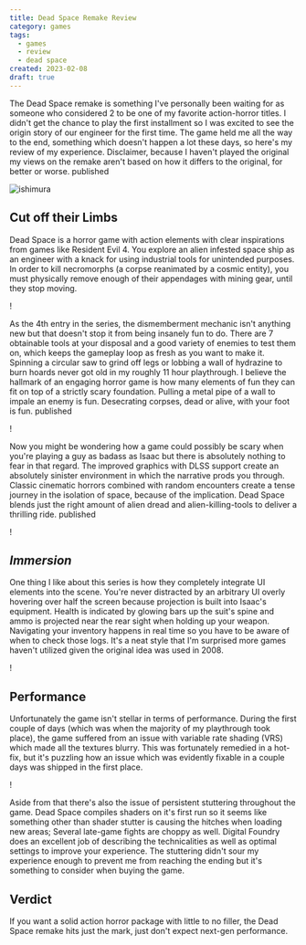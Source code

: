 ```yaml
---
title: Dead Space Remake Review
category: games
tags:
  - games
  - review
  - dead space
created: 2023-02-08
draft: true
---
```


The Dead Space remake is something I've personally been waiting for as someone who considered 2 to be one of my favorite action-horror titles. I didn't get the chance to play the first installment so I  was excited to see the origin story of our engineer for the first time. The game held me all the way to the end, something which doesn't happen a lot these days, so here's my review of my experience. Disclaimer, because I haven't played the original my views on the remake aren't based on how it differs to the original, for better or worse.
published

![ishimura](./images/20230208-deadspace-ishimura.jpg)

## Cut off their Limbs

Dead Space is a horror game with action elements with clear inspirations from games like Resident Evil 4. You explore an alien infested space ship as an engineer with a knack for using industrial tools for unintended purposes. In order to kill necromorphs (a corpse reanimated by a cosmic entity), you must physically remove enough of their appendages with mining gear, until they stop moving.

!

As the 4th entry in the series, the dismemberment mechanic isn't anything new but that doesn't stop it from being insanely fun to do. There are 7 obtainable tools at your disposal and a good variety of enemies to test them on, which keeps the gameplay loop as fresh as you want to make it. Spinning a circular saw to grind off legs or lobbing a wall of hydrazine to burn hoards never got old in my roughly 11 hour playthrough. I believe the hallmark of an engaging horror game is how many elements of fun they can fit on top of a strictly scary foundation. Pulling a metal pipe of a wall to impale an enemy is fun. Desecrating corpses, dead or alive, with your foot is fun.
published

!

Now you might be wondering how a game could possibly be scary when you're playing a guy as badass as Isaac but there is absolutely nothing to fear in that regard. The improved graphics with DLSS support create an absolutely sinister environment in which the narrative prods you through. Classic cinematic horrors combined with random encounters create a tense journey in the isolation of space, because of the implication. Dead Space blends just the right amount of alien dread and alien-killing-tools to deliver a thrilling ride.
published

!

## *Immersion*

One thing I like about this series is how they completely integrate UI elements into the scene. You're never distracted by an arbitrary UI overly hovering over half the screen because projection is built into Isaac's equipment. Health is indicated by glowing bars up the suit's spine and ammo is projected near the rear sight when holding up your weapon. Navigating your inventory happens in real time so you have to be aware of when to check those logs. It's a neat style that I'm surprised more games haven't utilized given the original idea was used in 2008.

!

## Performance

Unfortunately the game isn't stellar in terms of performance. During the first couple of days (which was when the majority of my playthrough took place), the game suffered from an issue with variable rate shading (VRS) which made all the textures blurry. This was fortunately remedied in a hot-fix, but it's puzzling how an issue which was evidently fixable in a couple days was shipped in the first place.

!

Aside from that there's also the issue of persistent stuttering throughout the game. Dead Space compiles shaders on it's first run so it seems like something other than shader stutter is causing the hitches when loading new areas; Several late-game fights are choppy as well. Digital Foundry does an excellent job of describing the technicalities as well as optimal settings to improve your experience. The stuttering didn't sour my experience enough to prevent me from reaching the ending but it's something to consider when buying the game.

## Verdict

If you want a solid action horror package with little to no filler, the Dead Space remake hits just the mark, just don't expect next-gen performance.
